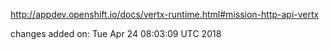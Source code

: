 http://appdev.openshift.io/docs/vertx-runtime.html#mission-http-api-vertx

 
 changes added on: Tue Apr 24 08:03:09 UTC 2018